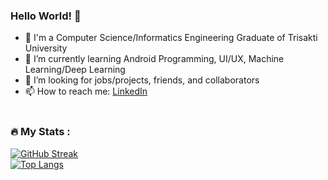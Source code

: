 ### Hello World! 👋

- 🔭 I'm a Computer Science/Informatics Engineering Graduate of Trisakti University<br>
- 🌱 I’m currently learning Android Programming, UI/UX, Machine Learning/Deep Learning<br>
- 👯 I’m looking for jobs/projects, friends, and collaborators<br>
- 📫 How to reach me: [LinkedIn](https://www.linkedin.com/in/ivana-gabriela-787b1b219/)<br><br>

### :fire: My Stats :<br>
[![GitHub Streak](http://github-readme-streak-stats.herokuapp.com?user=rzr1991&theme=dark&background=000000)](https://git.io/streak-stats)<br>
[![Top Langs](https://github-readme-stats.vercel.app/api/top-langs/?username=rzr1991&layout=compact&theme=vision-friendly-dark)](https://github.com/anuraghazra/github-readme-stats)
